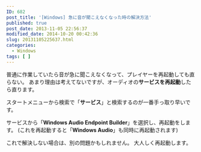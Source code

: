 ```yaml
---
ID: 682
post_title: '[Windows] 急に音が聞こえなくなった時の解決方法'
published: true
post_date: 2013-11-05 22:56:37
modified_date: 2014-10-20 00:42:36
slug: 20131105225637.html
categories:
  - Windows
tags: [ ]
---
```

普通に作業していたら音が急に聞こえなくなって、プレイヤーを再起動しても直らない。
あまり理由は考えてないですが、オーディオの<strong>サービスを再起動</strong>したら直ります。
<!--more-->
スタートメニューから検索で「<strong>サービス</strong>」と検索するのが一番手っ取り早いです。

サービスから「<strong>Windows Audio Endpoint Builder</strong>」を選択し、再起動をします。
(これを再起動すると「<strong>Windows Audio</strong>」も同時に再起動されます)

これで解決しない場合は、別の問題かもしれません。
大人しく再起動します。